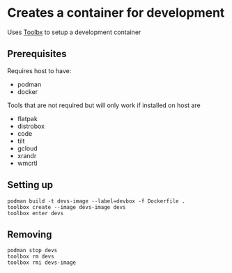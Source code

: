 # Creates a container for development

Uses [Toolbx](https://containertoolbx.org) to setup a development container

## Prerequisites

Requires host to have:

- podman
- docker

Tools that are not required but will only work if installed on host are

- flatpak
- distrobox
- code
- tilt
- gcloud
- xrandr
- wmcrtl

## Setting up
```
podman build -t devs-image --label=devbox -f Dockerfile .
toolbox create --image devs-image devs
toolbox enter devs
```

## Removing

```
podman stop devs
toolbox rm devs
toolbox rmi devs-image
```
